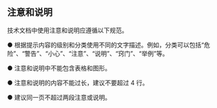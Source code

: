 ## 注意和说明

技术文档中使用注意和说明应遵循以下规范。

 

●   根据提示内容的级别和分类使用不同的文字描述。例如，分类可以包括“危险”、“警告”、“小心”、“注意”、“说明”、“窍门”、“举例”等。

●   注意和说明中不能包含表格和图形。

●   注意和说明的内容不能过长，建议不要超过 4 行。 

●   建议同一页不超过两段注意或说明。